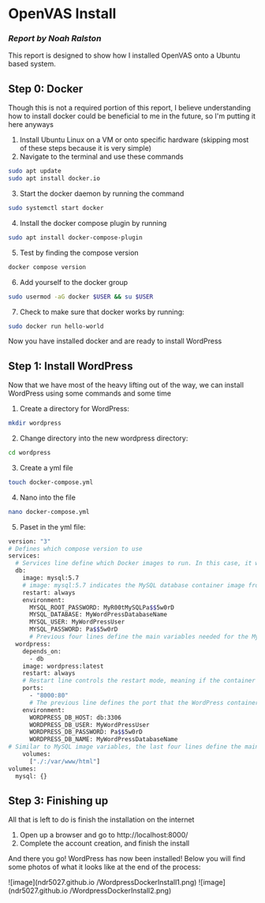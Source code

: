 # OpenVAS Install
### _Report by Noah Ralston_

This report is designed to show how I installed OpenVAS onto a Ubuntu based system.

## Step 0: Docker
Though this is not a required portion of this report, I believe understanding how to install docker could be beneficial to me in the future, so I'm putting it here anyways

1. Install Ubuntu Linux on a VM or onto specific hardware (skipping most of these steps because it is very simple)
2. Navigate to the terminal and use these commands
```sh
sudo apt update
sudo apt install docker.io
```
3. Start the docker daemon by running the command
```sh
sudo systemctl start docker
```
4. Install the docker compose plugin by running
```sh
sudo apt install docker-compose-plugin
```
5. Test by finding the compose version
```sh
docker compose version
```
6. Add yourself to the docker group
```sh
sudo usermod -aG docker $USER && su $USER
```
7. Check to make sure that docker works by running:
```sh
sudo docker run hello-world
```
Now you have installed docker and are ready to install WordPress

## Step 1: Install WordPress
Now that we have most of the heavy lifting out of the way, we can install WordPress using some commands and some time
1. Create a directory for WordPress:
```sh
mkdir wordpress
```
2. Change directory into the new wordpress directory:
```sh
cd wordpress
```
3. Create a yml file
```sh
touch docker-compose.yml
```
4. Nano into the file
```sh
nano docker-compose.yml
```
5. Paset in the yml file:
```sh
version: "3" 
# Defines which compose version to use
services:
  # Services line define which Docker images to run. In this case, it will be MySQL server and WordPress image.
  db:
    image: mysql:5.7
    # image: mysql:5.7 indicates the MySQL database container image from Docker Hub used in this installation.
    restart: always
    environment:
      MYSQL_ROOT_PASSWORD: MyR00tMySQLPa$$5w0rD
      MYSQL_DATABASE: MyWordPressDatabaseName
      MYSQL_USER: MyWordPressUser
      MYSQL_PASSWORD: Pa$$5w0rD
      # Previous four lines define the main variables needed for the MySQL container to work: database, database username, database user password, and the MySQL root password.
  wordpress:
    depends_on:
      - db
    image: wordpress:latest
    restart: always
    # Restart line controls the restart mode, meaning if the container stops running for any reason, it will restart the process immediately.
    ports:
      - "8000:80"
      # The previous line defines the port that the WordPress container will use. After successful installation, the full path will look like this: http://localhost:8000
    environment:
      WORDPRESS_DB_HOST: db:3306
      WORDPRESS_DB_USER: MyWordPressUser
      WORDPRESS_DB_PASSWORD: Pa$$5w0rD
      WORDPRESS_DB_NAME: MyWordPressDatabaseName
# Similar to MySQL image variables, the last four lines define the main variables needed for the WordPress container to work properly with the MySQL container.
    volumes:
      ["./:/var/www/html"]
volumes:
  mysql: {}
```

## Step 3: Finishing up
All that is left to do is finish the installation on the internet
1. Open up a browser and go to http://localhost:8000/
2. Complete the account creation, and finish the install

And there you go! WordPress has now been installed! Below you will find some photos of what it looks like at the end of the process:

![image](ndr5027.github.io
/WordpressDockerInstall1.png)
![image](ndr5027.github.io
/WordpressDockerInstall2.png)
